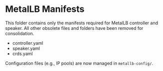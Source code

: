 # MetalLB Manifests

This folder contains only the manifests required for MetalLB controller and speaker. All other obsolete files and folders have been removed for consolidation.

- controller.yaml
- speaker.yaml
- crds.yaml

Configuration files (e.g., IP pools) are now managed in `metallb-config/`.
